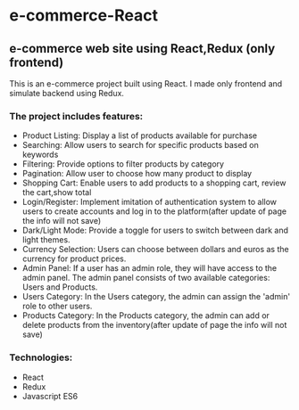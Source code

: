 # e-commerce-React

## e-commerce web site using React,Redux (only frontend)

This is an e-commerce project built using React. I made only frontend and simulate backend using Redux.

### The project includes features:
* Product Listing: Display a list of products available for purchase
* Searching: Allow users to search for specific products based on keywords
* Filtering: Provide options to filter products by category
* Pagination: Allow user to choose how many product to display
* Shopping Cart: Enable users to add products to a shopping cart, review the cart,show total
* Login/Register: Implement imitation of authentication system to allow users to create   accounts and log in to the platform(after update of page the info will not save)
* Dark/Light Mode: Provide a toggle for users to switch between dark and light themes.
* Currency Selection: Users can choose between dollars and euros as the currency for product prices.
* Admin Panel: If a user has an admin role, they will have access to the admin panel. The admin panel consists of two available categories: Users and Products.
* Users Category: In the Users category, the admin can assign the 'admin' role to other users.
* Products Category: In the Products category, the admin can add or delete products from the inventory(after update of page the info will not save)


### Technologies:
- React
- Redux
- Javascript ES6
